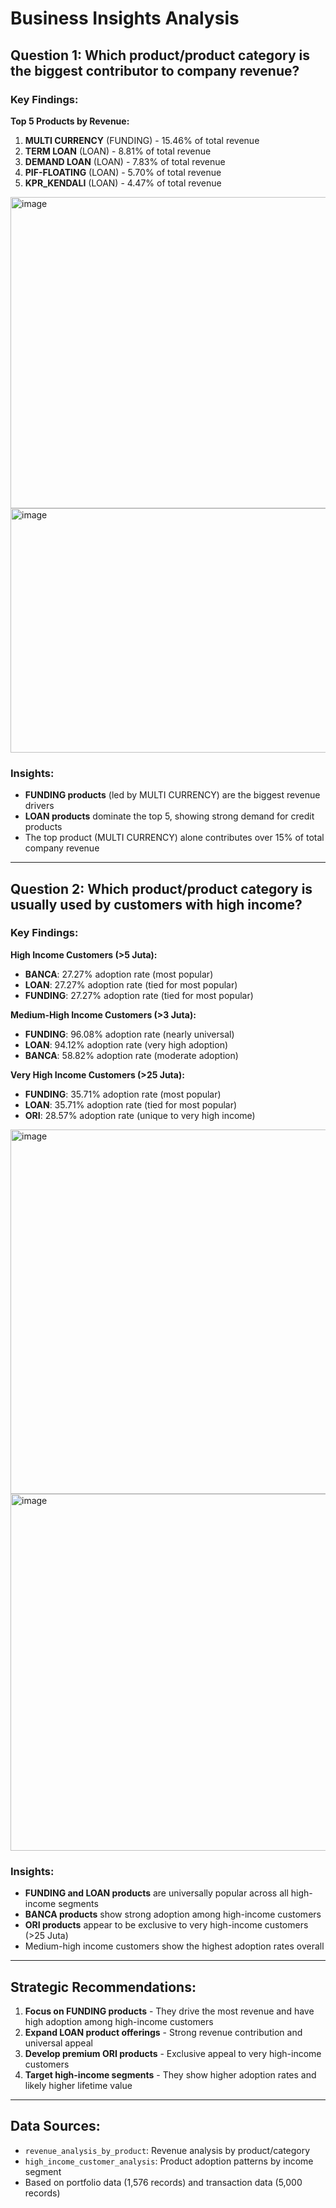 # Business Insights Analysis

## Question 1: Which product/product category is the biggest contributor to company revenue?

### Key Findings:

**Top 5 Products by Revenue:**
1. **MULTI CURRENCY** (FUNDING) - 15.46% of total revenue
2. **TERM LOAN** (LOAN) - 8.81% of total revenue  
3. **DEMAND LOAN** (LOAN) - 7.83% of total revenue
4. **PIF-FLOATING** (LOAN) - 5.70% of total revenue
5. **KPR_KENDALI** (LOAN) - 4.47% of total revenue

<img width="1002" height="498" alt="image" src="https://github.com/user-attachments/assets/fb271365-5039-49f4-a956-de8525b52794" />

<img width="1007" height="391" alt="image" src="https://github.com/user-attachments/assets/27e543b4-b8f8-4e5b-ab5e-3c413251e811" />



### Insights:
- **FUNDING products** (led by MULTI CURRENCY) are the biggest revenue drivers
- **LOAN products** dominate the top 5, showing strong demand for credit products
- The top product (MULTI CURRENCY) alone contributes over 15% of total company revenue

---

## Question 2: Which product/product category is usually used by customers with high income?

### Key Findings:

**High Income Customers (>5 Juta):**
- **BANCA**: 27.27% adoption rate (most popular)
- **LOAN**: 27.27% adoption rate (tied for most popular)
- **FUNDING**: 27.27% adoption rate (tied for most popular)

**Medium-High Income Customers (>3 Juta):**
- **FUNDING**: 96.08% adoption rate (nearly universal)
- **LOAN**: 94.12% adoption rate (very high adoption)
- **BANCA**: 58.82% adoption rate (moderate adoption)

**Very High Income Customers (>25 Juta):**
- **FUNDING**: 35.71% adoption rate (most popular)
- **LOAN**: 35.71% adoption rate (tied for most popular)
- **ORI**: 28.57% adoption rate (unique to very high income)

<img width="1032" height="583" alt="image" src="https://github.com/user-attachments/assets/d34fc237-b7a9-41bf-9b14-a66c2e2772cd" />

<img width="888" height="571" alt="image" src="https://github.com/user-attachments/assets/2bcb8653-a83e-4f58-84dc-fb0096f890ae" />


### Insights:
- **FUNDING and LOAN products** are universally popular across all high-income segments
- **BANCA products** show strong adoption among high-income customers
- **ORI products** appear to be exclusive to very high-income customers (>25 Juta)
- Medium-high income customers show the highest adoption rates overall

---

## Strategic Recommendations:

1. **Focus on FUNDING products** - They drive the most revenue and have high adoption among high-income customers
2. **Expand LOAN product offerings** - Strong revenue contribution and universal appeal
3. **Develop premium ORI products** - Exclusive appeal to very high-income customers
4. **Target high-income segments** - They show higher adoption rates and likely higher lifetime value

---

## Data Sources:
- `revenue_analysis_by_product`: Revenue analysis by product/category
- `high_income_customer_analysis`: Product adoption patterns by income segment
- Based on portfolio data (1,576 records) and transaction data (5,000 records)
